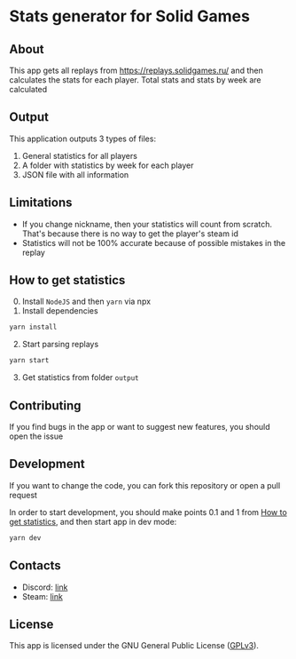 # Stats generator for Solid Games

## About

This app gets all replays from https://replays.solidgames.ru/ and then calculates the stats for each player. Total stats and stats by week are calculated

## Output

This application outputs 3 types of files:
1) General statistics for all players
2) A folder with statistics by week for each player
3) JSON file with all information

## Limitations

- If you change nickname, then your statistics will count from scratch. That's because there is no way to get the player's steam id
- Statistics will not be 100% accurate because of possible mistakes in the replay

## How to get statistics

0. Install `NodeJS` and then `yarn` via npx
1. Install dependencies
```sh
yarn install
```
2. Start parsing replays
```sh
yarn start
```
3) Get statistics from folder `output`

## Contributing

If you find bugs in the app or want to suggest new features, you should open the issue

## Development

If you want to change the code, you can fork this repository or open a pull request

In order to start development, you should make points 0.1 and 1 from [How to get statistics](#how-to-get-statistics), and then start app in dev mode:

```sh
yarn dev
```

## Contacts

- Discord: [link](https://discordapp.com/users/270491849066545153)
- Steam: [link](https://steamcommunity.com/id/Afgan0r)

## License

This app is licensed under the GNU General Public License ([GPLv3](https://github.com/Afgan0r/sg-replay-parser/blob/master/LICENSE)).
